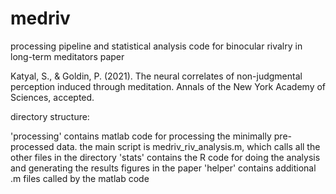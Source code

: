 # medriv
processing pipeline and statistical analysis code for binocular rivalry in long-term meditators paper

Katyal, S., & Goldin, P. (2021). The neural correlates of non-judgmental perception induced through meditation. Annals of the New York Academy of Sciences, accepted.


directory structure:

'processing' contains matlab code for processing the minimally pre-processed data. the main script is medriv_riv_analysis.m, which calls all the other files in the directory
'stats' contains the R code for doing the analysis and generating the results figures in the paper 
'helper' contains additional .m files called by the matlab code
